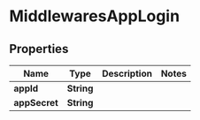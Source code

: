 

# MiddlewaresAppLogin


## Properties

| Name | Type | Description | Notes |
|------------ | ------------- | ------------- | -------------|
|**appId** | **String** |  |  |
|**appSecret** | **String** |  |  |



